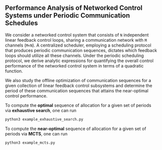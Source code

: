 ## Performance Analysis of Networked Control Systems under Periodic Communication Schedules

We consider a networked control system that consists of `N` independent linear feedback control loops, sharing a communication network with `M` channels (`M<N`). A centralized scheduler, employing a scheduling protocol that produces periodic communication sequences, dictates which feedback loops should utilize all these channels. Under the periodic scheduling protocol, we derive analytic expressions for quantifying the overall control performance of the networked control system in terms of a quadratic function.


We also study the offline optimization of communication sequences for a given collection of linear feedback control subsystems and determine the period of these communication sequences that attains the near-optimal control performance.

To compute the **optimal** sequence of allocation for a given set of periods via **exhaustive search**, one can run

```python
python3 example_exhaustive_search.py
```

To compute the **near-optimal** sequence of allocation for a given set of periods via **MCTS**, one can run

```python
python3 example_mcts.py
```